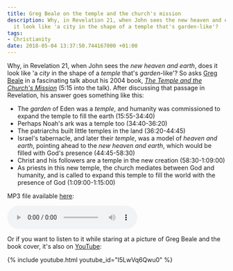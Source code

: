 ```yaml
---
title: Greg Beale on the temple and the church's mission
description: Why, in Revelation 21, when John sees the new heaven and earth, does
  it look like 'a city in the shape of a temple that's garden-like'?
tags:
- Christianity
date: 2018-05-04 13:37:50.744167000 +01:00
---
```

Why, in Revelation 21, when John sees the _new heaven and earth_, does it look like 'a _city_ in the shape of a _temple_ that's _garden_-like'? So asks [Greg Beale](https://faculty.wts.edu/faculty/beale/) in a fascinating talk about his 2004 book, [_The Temple and the Church's Mission_](https://www.ivpress.com/the-temple-and-the-church-s-mission) (5:15 into the talk). After discussing that passage in Revelation, his answer goes something like this:

* The _garden_ of Eden was a _temple_, and humanity was commissioned to expand the temple to fill the earth (15:55-34:40)
* Perhaps Noah's ark was a temple too (34:40-36:20)
* The patriarchs built little temples in the land (36:20-44:45)
* Israel's tabernacle, and later their _temple_, was a model of _heaven and earth_, pointing ahead to the _new heaven and earth_, which would be filled with God's presence (44:45-58:30)
* Christ and his followers are a temple in the new creation (58:30-1:09:00)
* As priests in this new temple, the church mediates between God and humanity, and is called to expand this temple to fill the world with the presence of God (1:09:00-1:15:00)

MP3 file available [here](http://links.christreformed.org/realaudio/20070330a.mp3):

<audio controls src="http://links.christreformed.org/realaudio/20070330a.mp3"></audio>

Or if you want to listen to it while staring at a picture of Greg Beale and the book cover, it's also on [YouTube](https://www.youtube.com/watch?v=I5LwVq6Qwu0):

{% include youtube.html youtube_id="I5LwVq6Qwu0" %}
